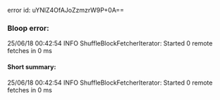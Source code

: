 error id: uYNlZ4OfAJoZzmzrW9P+0A==
### Bloop error:

25/06/18 00:42:54 INFO ShuffleBlockFetcherIterator: Started 0 remote fetches in 0 ms
#### Short summary: 

25/06/18 00:42:54 INFO ShuffleBlockFetcherIterator: Started 0 remote fetches in 0 ms
